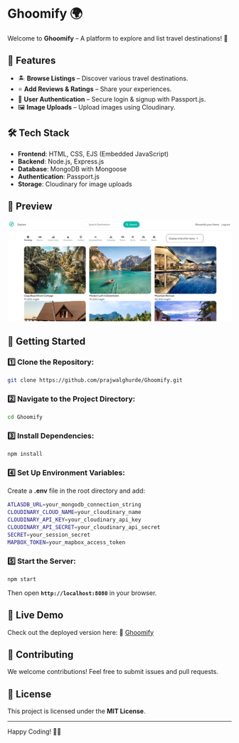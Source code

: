 # Ghoomify 🌍

Welcome to **Ghoomify** – A platform to explore and list travel destinations! 🚀

## 📌 Features
- 🏝️ **Browse Listings** – Discover various travel destinations.
- ⭐ **Add Reviews & Ratings** – Share your experiences.
- 🔐 **User Authentication** – Secure login & signup with Passport.js.
- 🖼️ **Image Uploads** – Upload images using Cloudinary.


## 🛠️ Tech Stack
- **Frontend**: HTML, CSS, EJS (Embedded JavaScript)
- **Backend**: Node.js, Express.js
- **Database**: MongoDB with Mongoose
- **Authentication**: Passport.js
- **Storage**: Cloudinary for image uploads




## 📸 Preview
![Ghoomify Preview](public/homepageghoomify.png)


## 🚀 Getting Started
### 1️⃣ Clone the Repository:
```sh
git clone https://github.com/prajwalghurde/Ghoomify.git
```

### 2️⃣ Navigate to the Project Directory:
```sh
cd Ghoomify
```

### 3️⃣ Install Dependencies:
```sh
npm install
```

### 4️⃣ Set Up Environment Variables:
Create a **.env** file in the root directory and add:
```sh
ATLASDB_URL=your_mongodb_connection_string
CLOUDINARY_CLOUD_NAME=your_cloudinary_name
CLOUDINARY_API_KEY=your_cloudinary_api_key
CLOUDINARY_API_SECRET=your_cloudinary_api_secret
SECRET=your_session_secret
MAPBOX_TOKEN=your_mapbox_access_token
```

### 5️⃣ Start the Server:
```sh
npm start
```
Then open **`http://localhost:8080`** in your browser.

## 🌟 Live Demo
Check out the deployed version here:
🔗 [Ghoomify](https://ghoomify.onrender.com)

## 🤝 Contributing
We welcome contributions! Feel free to submit issues and pull requests.

## 📜 License
This project is licensed under the **MIT License**.

---

Happy Coding! 🚀🔥

